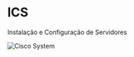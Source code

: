 # ICS
Instalação e Configuração de Servidores

![Cisco System](https://img.shields.io/badge/-Cisco%20Packet%20Tracer-00539F?style=for-the-badge&logo=cisco&logoColor=white)

